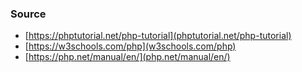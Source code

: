 ### Source
- [https://phptutorial.net/php-tutorial](phptutorial.net/php-tutorial)
- [https://w3schools.com/php](w3schools.com/php)
- [https://php.net/manual/en/](php.net/manual/en/)